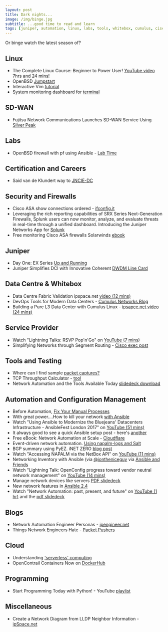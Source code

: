 ```yaml
---
layout: post
title: Dark nights...
image: /img/binge.jpg
subtitle: ...good time to read and learn
tags: [juniper, automation, linux, labs, tools, whitebox, cumulus, cisco, sd-wan, certification, python, data centre]
---
```

Or binge watch the latest season of?


## Linux

* The Complete Linux Course: Beginner to Power User! [YouTube video](https://www.youtube.com/watch?v=wBp0Rb-ZJak&) 7hrs and 24 mins!
* OpenBSD [Jumpstart](http://www.openbsdjumpstart.org/#/)
* Interactive Vim [tutorial](http://www.openvim.com/)
* System monitoring dashboard for [terminal](https://github.com/aksakalli/gtop)

## SD-WAN

* Fujitsu Network Communications Launches SD-WAN Service Using [Silver Peak](http://packetpushers.net/fujitsu-network-communications-launches-sd-wan-service-using-silver-peak/)

## Labs

* OpenBSD firewall with pf using Ansible - [Lab Time](https://www.lab-time.it/2017/10/13/openbsd-firewall-with-pf-using-ansible/)

## Certification and Careers

* Said van de Klundert way to [JNCIE-DC](https://www.inetzero.com/jncie-dc-26/?__prclt=24aRG0Ym) 

## Security and Firewalls

* Cisco ASA show connections ordered - [ifconfig.it](https://www.ifconfig.it/hugo/post/asaconn/)
* Leveraging the rich reporting capabilities of SRX Series Next-Generation Firewalls, Splunk users can now monitor, analyze, and evaluate threats in real-time through a unified dashboard. Introducing the Juniper Networks App for [Splunk](https://forums.juniper.net/t5/Security-Now/Introducing-the-Juniper-Networks-App-for-Splunk-Now-Available-in/ba-p/314448)
* Free monitoring Cisco ASA firewalls Solarwinds [ebook](http://go.solarwinds.com/monitoring_firewalls_ebook?CMP=LEC-BAD-GNS3-G3_WW_X_PP_VA_CQ_EN_CISASA_X-NCNPM-X_EBOOK_300X250-X)

## Juniper

* Day One: EX Series [Up and Running](https://www.juniper.net/us/en/training/jnbooks/day-one/fabric-switching-tech-series/ex-series-up-running/?)
* Juniper Simplifies DCI with Innovative Coherent [DWDM Line Card](https://forums.juniper.net/t5/Packet-Optical-Technologies/Juniper-Simplifies-DCI-with-Innovative-Coherent-DWDM-Line-Card/ba-p/312907?)

## Data Centre & Whitebox

* Data Centre Fabric Validation ipspace.net [video (12 mins)](http://content.ipspace.net/get/3.3%20-%20Validation.mp4)
* DevOps Tools for Modern Data Centers - [Cumulus Networks Blog](https://cumulusnetworks.com/blog/devops-tools-for-modern-data-centers/)
* Building a Pure L3 Data Center with Cumulus Linux - [ipsapce.net video (24 mins)](http://content.ipspace.net/get/7.25%20-%20Building%20Pure%20L3%20Data%20Center%20with%20Cumulus%20Linux.mp4)

## Service Provider

* Watch "Lightning Talks: RSVP Pop'n'Go" on [YouTube (7 mins)](https://youtu.be/SDF4h0TZP3A)
* Simplifying Networks through Segment Routing - [Cisco exec post](https://blogs.cisco.com/news/simplifying-networks-through-segment-routing?)

## Tools and Testing

* Where can I find sample [packet captures?](https://enterprise.cloudshark.org/blog/how-to-get-sample-captures/)
* TCP Throughput Calculator - [tool](https://www.switch.ch/network/tools/tcp_throughput/)
* Network Automation and the Tools Available Today [slidedeck download](https://github.com/that1guy15/sdxe-2017/blob/master/Ryan%20Booth%20SDXe%20-%20Network%20Automation.pptx)

## Automation and Configuration Management

* Before Automation, [Fix Your Manual Processes](https://www.comparethecloud.net/articles/before-automation-fix-your-manual-processes/?)
* With great power....How to kill your network [with Ansible](https://networklore.com/ansible-template-caveat/)
* Watch "Using Ansible to Modernize the Bluejeans' Datacenters Infrastructure - AnsibleFest London 2017" on [YouTube (51 mins)](https://youtu.be/F156gpr32zo)
* It always good to see a quick Ansible setup post - here's [another](https://www.cyberciti.biz/faq/how-to-install-and-configure-latest-version-of-ansible-on-ubuntu-linux/)
* Free eBook: Network Automation at Scale - [Cloudflare](https://www.cloudflare.com/network-automation-at-scale-ebook/?)
* Event-driven network automation. [Using napalm-logs and Salt](https://mirceaulinic.net/2017-10-19-event-driven-network-automation/)
* BGP summary using PyEZ. iNET ZERO [blog post](https://www.inetzero.com/pyez/?__prclt=PyXipzUu)
* Watch "Accessing NAPALM via the NetBox API" on [YouTube (11 mins)](https://youtu.be/ha2kNRiO_Ng)
* Networking Inventory with Ansible (via [@jontheniceguy](https://twitter.com/JonTheNiceGuy) via [Ansible and Friends](https://hvops.com/news/ansible/)
* Watch "Lightning Talk: OpenConfig progress toward vendor neutral network management" on [YouTube (14 mins)](https://youtu.be/10rSUbeMmT4)
* Manage network devices like servers [PDF slidedeck](https://pc.nanog.org/static/published/meetings/NANOG71/1534/20171004_Ulinic_Lightning_Talk_Managing_v1.pdf)
* New network features in [Ansible 2.4](https://www.ansible.com/blog/networking-features-in-ansible-2-4?)
* Watch "Network Automation: past, present, and future" on [YouTube (1 hr)](https://youtu.be/aQFbSovedIE) and the [pdf slidedeck](https://pc.nanog.org/static/published/meetings/NANOG71/1441/20171002_Ulinic_Network_Automation_Past__v1.pdf)

## Blogs

* Network Automation Engineer Personas - [ipengineer.net](http://ipengineer.net/network-automation-engineer-personas/)
* Things Network Engineers Hate - [Packet Pushers](http://packetpushers.net/things-network-engineers-hate/)

## Cloud

* Understanding ['serverless' computing](https://www.thectoadvisor.com/blog/2017/10/24/understanding-serverless-computing?)
* OpenContrail Containers Now on [DockerHub](http://www.opencontrail.org/opencontrail-containers-now-on-dockerhub/)

## Programming

* Start Programming Today with Python! - YouTube [playlist](http://www.youtube.com/playlist?list=PLYmlEoSHldN46dpxzEgcG83VxcEr_L9zq)

## Miscellaneous

* Create a Network Diagram from LLDP Neighbor Information - [ipSpace.net](http://blog.ipspace.net/2017/10/create-network-diagram-from-lldp.html?m=1)
